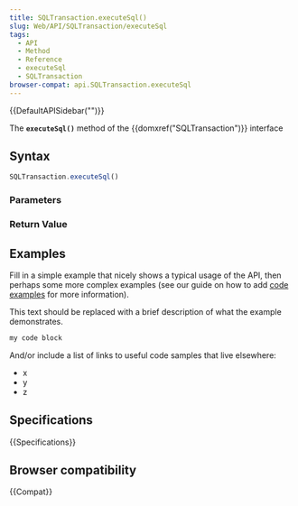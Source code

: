 ```yaml
---
title: SQLTransaction.executeSql()
slug: Web/API/SQLTransaction/executeSql
tags:
  - API
  - Method
  - Reference
  - executeSql
  - SQLTransaction
browser-compat: api.SQLTransaction.executeSql
---
```

{{DefaultAPISidebar("")}}

The **`executeSql()`** method of the {{domxref("SQLTransaction")}} interface 

## Syntax

```js
SQLTransaction.executeSql()
```

### Parameters



### Return Value



## Examples

Fill in a simple example that nicely shows a typical usage of the API, then perhaps some more complex examples (see our guide on how to add [code examples](/en-US/docs/MDN/Contribute/Structures/Code_examples) for more information).

This text should be replaced with a brief description of what the example demonstrates.

```js
my code block
```

And/or include a list of links to useful code samples that live elsewhere:

*   x
*   y
*   z

## Specifications

{{Specifications}}

## Browser compatibility

{{Compat}}

